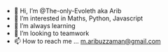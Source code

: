 - 👋 Hi, I’m @The-only-Evoleth aka Arib
- 👀 I’m interested in Maths, Python, Javascript
- 🌱 I’m always learning 
- 💞️ I’m looking to teamwork
- 📫 How to reach me ... m.aribuzzaman@gmail.com

<!---
The-only-Evoleth/The-only-Evoleth is a ✨ special ✨ repository because its `README.md` (this file) appears on your GitHub profile.
You can click the Preview link to take a look at your changes.
--->
